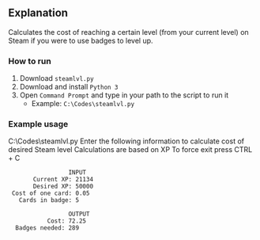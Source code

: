 ## Explanation
Calculates the cost of reaching a certain level (from your current level) on Steam if you were to use badges to level up.

### How to run
1. Download ```steamlvl.py```
2. Download and install ```Python 3```
3. Open ```Command Prompt``` and type in your path to the script to run it
   - Example: ```C:\Codes\steamlvl.py```

### Example usage
C:\Codes\steamlvl.py
Enter the following information to calculate cost of desired Steam level
Calculations are based on XP
To force exit press CTRL + C


                     INPUT
           Current XP: 21134
           Desired XP: 50000
     Cost of one card: 0.05
       Cards in badge: 5

                     OUTPUT
               Cost: 72.25
      Badges needed: 289
